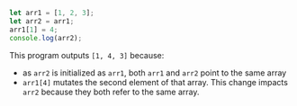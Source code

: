 ```js
let arr1 = [1, 2, 3];
let arr2 = arr1;
arr1[1] = 4;
console.log(arr2);
```

This program outputs `[1, 4, 3]` because:
- as `arr2` is initialized as `arr1`, both `arr1` and `arr2` point to the same array
- `arr1[4]` mutates the second element of that array. This change impacts `arr2` because they both refer to the same array.
